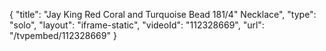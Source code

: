 {
    "title": "Jay King Red Coral and Turquoise Bead 181\/4\" Necklace",
    "type": "solo",
    "layout": "iframe-static",
    "videoId": "112328669",
    "url": "\/tvpembed\/112328669"
}